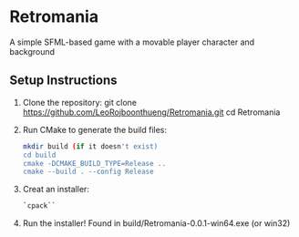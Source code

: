 # Retromania

A simple SFML-based game with a movable player character and background

## Setup Instructions

1. Clone the repository:
   git clone https://github.com/LeoRojboonthueng/Retromania.git
   cd Retromania
	
2. Run CMake to generate the build files:
   ```bash
   mkdir build (if it doesn't exist)
   cd build
   cmake -DCMAKE_BUILD_TYPE=Release ..
   cmake --build . --config Release
   ```

3. Creat an installer:
   ```bash
   `cpack``
   ```

4. Run the installer!
   Found in build/Retromania-0.0.1-win64.exe (or win32)